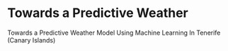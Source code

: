 # Towards a Predictive Weather
Towards a Predictive Weather Model Using Machine Learning In Tenerife (Canary Islands)
